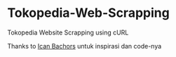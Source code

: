 # Tokopedia-Web-Scrapping
Tokopedia Website Scrapping using cURL



Thanks to [Ican Bachors](https://github.com/bachors)
untuk inspirasi dan code-nya
